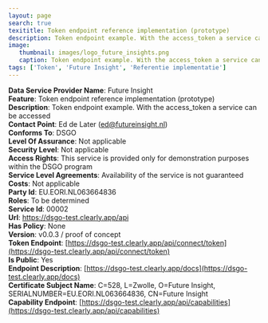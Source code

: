 ```yaml
---
layout: page
search: true
texititle: Token endpoint reference implementation (prototype)
description: Token endpoint example. With the access_token a service can be accessed
image:
   thumbnail: images/logo_future_insights.png
   caption: Token endpoint example. With the access_token a service can be accessed
tags: ['Token', 'Future Insight', 'Referentie implementatie']
---
```


<b>Data Service Provider Name</b>: Future Insight  
<b>Feature</b>: Token endpoint reference implementation (prototype)  
<b>Description</b>: Token endpoint example. With the access_token a service can be accessed  
<b>Contact Point</b>: Ed de Later (ed@futureinsight.nl)  
<b>Conforms To</b>: DSGO  
<b>Level Of Assurance</b>: Not applicable  
<b>Security Level</b>: Not applicable  
<b>Access Rights</b>: This service is provided only for demonstration purposes within the DSGO program  
<b>Service Level Agreements</b>: Availability of the service is not guaranteed  
<b>Costs</b>: Not applicable  
<b>Party Id</b>: EU.EORI.NL063664836  
<b>Roles</b>: To be determined  
<b>Service Id</b>: 00002  
<b>Url</b>: https://dsgo-test.clearly.app/api  
<b>Has Policy</b>: None  
<b>Version</b>: v0.0.3 / proof of concept  
<b>Token Endpoint</b>: [https://dsgo-test.clearly.app/api/connect/token](https://dsgo-test.clearly.app/api/connect/token)  
<b>Is Public</b>: Yes  
<b>Endpoint Description</b>: [https://dsgo-test.clearly.app/docs](https://dsgo-test.clearly.app/docs)  
<b>Certificate Subject Name</b>: C=528, L=Zwolle, O=Future Insight, SERIALNUMBER=EU.EORI.NL063664836, CN=Future Insight  
<b>Capability Endpoint</b>: [https://dsgo-test.clearly.app/api/capabilities](https://dsgo-test.clearly.app/api/capabilities)  
